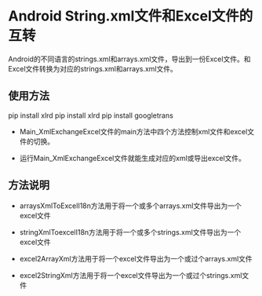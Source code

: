 # Android String.xml文件和Excel文件的互转

Android的不同语言的strings.xml和arrays.xml文件，导出到一份Excel文件。和Excel文件转换为对应的strings.xml和arrays.xml文件。

## 使用方法

 pip install xlrd
 pip install xlrd
 pip install googletrans


- Main_XmlExchangeExcel文件的main方法中四个方法控制xml文件和excel文件的切换。

- 运行Main_XmlExchangeExcel文件就能生成对应的xml或导出excel文件。

## 方法说明
- arraysXmlToExcelI18n方法用于将一个或多个arrays.xml文件导出为一个excel文件

- stringXmlToexcelI18n方法用于将一个或多个strings.xml文件导出为一个excel文件

- excel2ArrayXml方法用于将一个excel文件导出为一个或过个arrays.xml文件

- excel2StringXml方法用于将一个excel文件导出为一个或过个strings.xml文件
